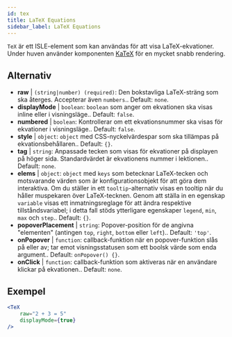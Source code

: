 ```yaml
---
id: tex
title: LaTeX Equations
sidebar_label: LaTeX Equations
---
```


`TeX` är ett ISLE-element som kan användas för att visa LaTeX-ekvationer. Under huven använder komponenten [KaTeX](https://github.com/Khan/KaTeX) för en mycket snabb rendering.

## Alternativ

* __raw__ | `(string|number) (required)`: Den bokstavliga LaTeX-sträng som ska återges. Accepterar även `numbers`.. Default: `none`.
* __displayMode__ | `boolean`: `boolean` som anger om ekvationen ska visas inline eller i visningsläge.. Default: `false`.
* __numbered__ | `boolean`: Kontrollerar om ett ekvationsnummer ska visas för ekvationer i visningsläge.. Default: `false`.
* __style__ | `object`: `object` med CSS-nyckelvärdespar som ska tillämpas på ekvationsbehållaren.. Default: `{}`.
* __tag__ | `string`: Anpassade tecken som visas för ekvationer på displayen på höger sida. Standardvärdet är ekvationens nummer i lektionen.. Default: `none`.
* __elems__ | `object`: `object` med `keys` som betecknar LaTeX-tecken och motsvarande värden som är konfigurationsobjekt för att göra dem interaktiva. Om du ställer in ett `tooltip`-alternativ visas en tooltip när du håller muspekaren över LaTeX-tecknen. Genom att ställa in en egenskap `variable` visas ett inmatningsreglage för att ändra respektive tillståndsvariabel; i detta fall stöds ytterligare egenskaper `legend`, `min`, `max` och `step`.. Default: `{}`.
* __popoverPlacement__ | `string`: Popover-position för de angivna "elementen" (antingen `top`, `right`, `bottom` eller `left`).. Default: `'top'`.
* __onPopover__ | `function`: callback-funktion när en popover-funktion slås på eller av; tar emot visningsstatusen som ett boolsk värde som enda argument.. Default: `onPopover() {}`.
* __onClick__ | `function`: callback-funktion som aktiveras när en användare klickar på ekvationen.. Default: `none`.


## Exempel

```jsx live
<TeX
    raw="2 + 3 = 5"
    displayMode={true}
/>
```




